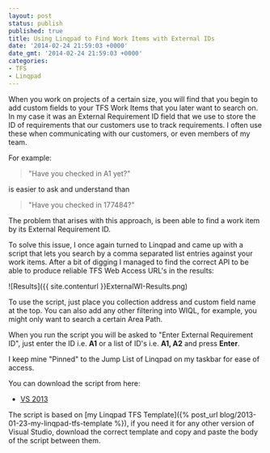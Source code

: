 ```yaml
---
layout: post
status: publish
published: true
title: Using Linqpad to Find Work Items with External IDs
date: '2014-02-24 21:59:03 +0000'
date_gmt: '2014-02-24 21:59:03 +0000'
categories:
- TFS
- Linqpad
---
```

When you work on projects of a certain size, you will find that you begin to add custom fields to your TFS Work Items that you later want to search on. In my case it was an External Requirement ID field that we use to store the ID of requirements that our customers use to track requirements. I often use these when communicating with our customers, or even members of my team.

For example:

> "Have you checked in A1 yet?"

is easier to ask and understand than

> "Have you checked in 177484?"

The problem that arises with this approach, is been able to find a work item by its External Requirement ID.

To solve this issue, I once again turned to Linqpad and came up with a script that lets you search by a comma separated list entries against your work items. After a bit of digging I managed to find the correct API to be able to produce reliable TFS Web Access URL's in the results:

![Results]({{ site.contenturl }}ExternalWI-Results.png)

To use the script, just place you collection address and custom field name at the top. You can also add any other filtering into WIQL, for example, you might only want to search a certain Area Path. 

When you run the script you will be asked to "Enter External Requirement ID", just enter the ID i.e. **A1** or a list of ID's i.e. **A1, A2** and press **Enter**.

I keep mine "Pinned" to the Jump List of Linqpad on my taskbar for ease of access.

You can download the script from here:

- [VS 2013](https://onedrive.live.com/redir?resid=A1F5F7FF7D7E95C4!7142&authkey=!ANvTu-IAmHCvAQk&ithint=file%2c.linq)

The script is based on [my Linqpad TFS Template]({% post_url blog/2013-01-23-my-linqpad-tfs-template %}), if you need it for any other version of Visual Studio, download the correct template and copy and paste the body of the script between them.